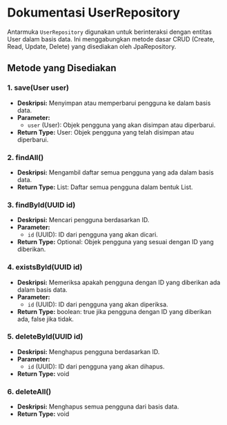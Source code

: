 # Dokumentasi UserRepository

Antarmuka `UserRepository` digunakan untuk berinteraksi dengan entitas User dalam basis data. Ini menggabungkan metode dasar CRUD (Create, Read, Update, Delete) yang disediakan oleh JpaRepository.

## Metode yang Disediakan

### 1. save(User user)
- **Deskripsi:** Menyimpan atau memperbarui pengguna ke dalam basis data.
- **Parameter:**
    - `user` (User): Objek pengguna yang akan disimpan atau diperbarui.
- **Return Type:** User: Objek pengguna yang telah disimpan atau diperbarui.

### 2. findAll()
- **Deskripsi:** Mengambil daftar semua pengguna yang ada dalam basis data.
- **Return Type:** List<User>: Daftar semua pengguna dalam bentuk List.

### 3. findById(UUID id)
- **Deskripsi:** Mencari pengguna berdasarkan ID.
- **Parameter:**
    - `id` (UUID): ID dari pengguna yang akan dicari.
- **Return Type:** Optional<User>: Objek pengguna yang sesuai dengan ID yang diberikan.

### 4. existsById(UUID id)
- **Deskripsi:** Memeriksa apakah pengguna dengan ID yang diberikan ada dalam basis data.
- **Parameter:**
    - `id` (UUID): ID dari pengguna yang akan diperiksa.
- **Return Type:** boolean: true jika pengguna dengan ID yang diberikan ada, false jika tidak.

### 5. deleteById(UUID id)
- **Deskripsi:** Menghapus pengguna berdasarkan ID.
- **Parameter:**
    - `id` (UUID): ID dari pengguna yang akan dihapus.
- **Return Type:** void

### 6. deleteAll()
- **Deskripsi:** Menghapus semua pengguna dari basis data.
- **Return Type:** void

